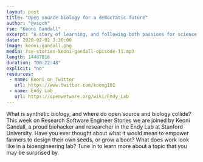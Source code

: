 ```yaml
---
layout: post
title: "Open source biology for a democratic future"
author: "@vsoch"
rse: "Keoni Gandall"
excerpt: "A story of learning, and following both passions for science and the sunshine."
date: 2020-02-02 3:30:00
image: keoni-gandall.png
media: rse-stories-keoni-gandall-episode-11.mp3
length: 14487816
duration: "00:22:48"
explicit: "no"
resources:
 - name: Keoni on Twitter
   url: https://www.twitter.com/koeng101
 - name: Endy Lab
   url: https://openwetware.org/wiki/Endy_Lab
---
```


What is synthetic biology, and where do open source and biology collide? This
week on Research Software Engineer Stories we are joined by Keoni Gandall,
a proud biohacker and researcher in the Endy Lab at Stanford University.
Have you ever thought about what it would mean to empower farmers to design
their own seeds, or grow a boot? What does work look like in a bioengineering lab? 
Tune in to learn more about a topic that you may be surprised by.
